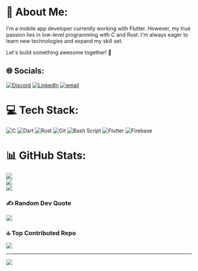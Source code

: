 # 💫 About Me:

I'm a mobile app developer currently working with Flutter. However, my true passion lies in low-level programming with C and Rust. I'm always eager to learn new technologies and expand my skill set.</br>

Let's build something awesome together! 🚀  

## 🌐 Socials:
[![Discord](https://img.shields.io/badge/Discord-%237289DA.svg?logo=discord&logoColor=white)](https://discord.gg/javiichuu.) [![LinkedIn](https://img.shields.io/badge/LinkedIn-%230077B5.svg?logo=linkedin&logoColor=white)](https://www.linkedin.com/in/javier-ant%C3%B3n-ord%C3%B3%C3%B1ez/) [![email](https://img.shields.io/badge/Email-D14836?logo=gmail&logoColor=white)](mailto:javierantonordonez@gmail.com) 

# 💻 Tech Stack:
![C](https://img.shields.io/badge/c-%2300599C.svg?style=for-the-badge&logo=c&logoColor=white) ![Dart](https://img.shields.io/badge/dart-%230175C2.svg?style=for-the-badge&logo=dart&logoColor=white)  ![Rust](https://img.shields.io/badge/rust-%23000000.svg?style=for-the-badge&logo=rust&logoColor=white) ![Git](https://img.shields.io/badge/git-%23F05033.svg?style=for-the-badge&logo=git&logoColor=white) ![Bash Script](https://img.shields.io/badge/bash_script-%23121011.svg?style=for-the-badge&logo=gnu-bash&logoColor=white) ![Flutter](https://img.shields.io/badge/Flutter-%2302569B.svg?style=for-the-badge&logo=Flutter&logoColor=white) ![Firebase](https://img.shields.io/badge/firebase-%23039BE5.svg?style=for-the-badge&logo=firebase)
# 📊 GitHub Stats:
![](https://github-readme-stats.vercel.app/api?username=javiton2005&theme=dark&hide_border=false&include_all_commits=false&count_private=false)<br/>
![](https://github-readme-streak-stats.herokuapp.com/?user=javiton2005&theme=dark&hide_border=false)<br/>
![](https://github-readme-stats.vercel.app/api/top-langs/?username=javiton2005&theme=dark&hide_border=false&include_all_commits=false&count_private=false&layout=compact)

### ✍️ Random Dev Quote
![](https://quotes-github-readme.vercel.app/api?type=horizontal&theme=radical)

### 🔝 Top Contributed Repo
![](https://github-contributor-stats.vercel.app/api?username=Javiton2005&limit=5&theme=dark&combine_all_yearly_contributions=true)

---
[![](https://visitcount.itsvg.in/api?id=Javiton2005&icon=0&color=0)](https://visitcount.itsvg.in)

<!-- Proudly created with GPRM ( https://gprm.itsvg.in ) -->
